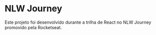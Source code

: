 # NLW Journey

Este projeto foi desenvolvido durante a trilha de React no NLW Journey promovido pela Rocketseat.